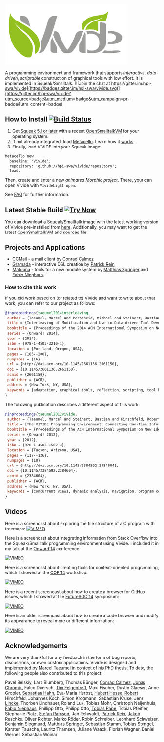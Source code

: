 ![vivide-logo](images/logo.png)

A programming environment and framework that supports *interactive*, *data-driven*, *scriptable* construction of graphical tools with low effort. It is implemented in Squeak/Smalltalk. [![Join the chat at https://gitter.im/hpi-swa/vivide](https://badges.gitter.im/hpi-swa/vivide.svg)](https://gitter.im/hpi-swa/vivide?utm_source=badge&utm_medium=badge&utm_campaign=pr-badge&utm_content=badge)

## How to Install [![Build Status](https://secure.travis-ci.org/hpi-swa/vivide.png?branch=master)](http://travis-ci.org/hpi-swa/vivide)

1. Get [Squeak 5.1 or later](http://www.squeak.org) with a recent [OpenSmalltalkVM](https://github.com/OpenSmalltalk/opensmalltalk-vm) for your operating system.
2. If not already integrated, load [Metacello](https://github.com/dalehenrich/metacello-work). Learn how it [works](https://github.com/dalehenrich/metacello-work/blob/master/docs/MetacelloUserGuide.md).
3. Finally, load VIVIDE into your Squeak image:

```Smalltalk
Metacello new
  baseline: 'Vivide';
  repository: 'github://hpi-swa/vivide/repository';
  load.
```

Then, create and enter a new *animated Morphic project*. There, your can open Vivide with ```VivideLight open```.

See [FAQ](https://github.com/hpi-swa/vivide/wiki/FAQ) for further information.

## Latest Stable Build [![Try Now](http://img.shields.io/badge/try-now-green.svg)](https://bertfreudenberg.github.io/SqueakJS/run#url=https://www.hpi.uni-potsdam.de/hirschfeld/artefacts/vivide/&files=%5BVivide-Squeak-5.1.image,Vivide-Squeak-5.1.changes,SqueakV50.sources%5D&forceDownload=true)

You can download a Squeak/Smalltalk image with the latest working version of Vivide pre-installed from [here](https://www.hpi.uni-potsdam.de/hirschfeld/artefacts/vivide/). Additionally, you may want to get the latest [OpenSmalltalkVM](https://github.com/OpenSmalltalk/opensmalltalk-vm) and [sources](http://ftp.squeak.org/sources_files/) file.

## Projects and Applications

* [CCMail](https://github.com/calmez/CCMail) - a mail client by [Conrad Calmez](https://github.com/calmez)
* [Gramada](https://github.com/hpi-swa/Gramada) - interactive DSL creation by [Patrick Rein](https://github/codeZeilen)
* [Matriona](https://github.com/hpi-swa/smalltalk-nested-classes) - tools for a new module system by [Matthias Springer](https://github.com/matthias-springer) and [Fabio Niephaus](https://github.com/fniephaus)

### How to cite this work

If you did work based on (or related to) Vivide and want to write about that work, you can refer to our project as follows:

```Bibtex
@inproceedings{taeumel2014interleaving,
 author = {Taeumel, Marcel and Perscheid, Michael and Steinert, Bastian and Lincke, Jens and Hirschfeld, Robert},
 title = {Interleaving of Modification and Use in Data-driven Tool Development},
 booktitle = {Proceedings of the 2014 ACM International Symposium on New Ideas, New Paradigms, and Reflections on Programming \& Software},
 series = {Onward! 2014},
 year = {2014},
 isbn = {978-1-4503-3210-1},
 location = {Portland, Oregon, USA},
 pages = {185--200},
 numpages = {16},
 url = {http://doi.acm.org/10.1145/2661136.2661150},
 doi = {10.1145/2661136.2661150},
 acmid = {2661150},
 publisher = {ACM},
 address = {New York, NY, USA},
 keywords = {adaptation, graphical tools, reflection, scripting, tool building, vivide},
}
```

The following publication describes a different aspect of this work:

```Bibtex
@inproceedings{taeumel2012vivide,
 author = {Taeumel, Marcel and Steinert, Bastian and Hirschfeld, Robert},
 title = {The VIVIDE Programming Environment: Connecting Run-time Information with Programmers' System Knowledge},
 booktitle = {Proceedings of the ACM International Symposium on New Ideas, New Paradigms, and Reflections on Programming and Software},
 series = {Onward! 2012},
 year = {2012},
 isbn = {978-1-4503-1562-3},
 location = {Tucson, Arizona, USA},
 pages = {117--126},
 numpages = {10},
 url = {http://doi.acm.org/10.1145/2384592.2384604},
 doi = {10.1145/2384592.2384604},
 acmid = {2384604},
 publisher = {ACM},
 address = {New York, NY, USA},
 keywords = {concurrent views, dynamic analysis, navigation, program comprehension, programming environments, source code},
}
```

## Videos

Here is a screencast about exploring the file structure of a C program with treemaps:
[![VIMEO](https://i.vimeocdn.com/video/540030443_320.jpg)](https://vimeo.com/142670997)

Here is a screencast about integrating information from Stack Overflow into the Squeak/Smalltalk programming environment using Vivide. I included it in my talk at the [Onward'14](http://2014.splashcon.org/track/onward2014-papers) conference:

[![VIMEO](https://i.vimeocdn.com/video/503216190_320.jpg)](https://vimeo.com/116751102)

Here is a screencast about creating tools for context-oriented programming, which I showed at the [COP'14](http://prg.is.titech.ac.jp/events/cop14) workshop: 

[![VIMEO](http://i.vimeocdn.com/video/484103433_320.jpg)](https://www.vimeo.com/102158303)

Here is a recent screencast about how to create a browser for GitHub issues, which I showed at the [FutureSOC'14](https://www.hpi.uni-potsdam.de/research_school/aktivitaeten/future_trends_in_soc/futuresoc_2014.html) symposium:

[![VIMEO](http://i.vimeocdn.com/video/480727139_320.jpg)](https://www.vimeo.com/99525933)

Here is an older screencast about how to create a code browser and modify its appearance to reveal more or different information:

[![VIMEO](http://i.vimeocdn.com/video/434147754_320.jpg)](https://www.vimeo.com/63757592)

## Acknowledgements

We are very thankful for any feedback in the form of bug reports, discussions, or even custom applications. Vivide is designed and implemented by [Marcel Taeumel](https://github.com/marceltaeumel) in context of his PhD thesis. To date, the following people also contributed to this project:

Pavel Belskiy,
Lars Blumberg,
Thomas Bünger,
[Conrad Calmez](https://github.com/calmez),
[Jonas Chromik](https://github.com/jchromik),
Falco Duersch,
[Tim Felgentreff](https://github.com/timfel),
Maxi Fischer,
Dustin Glaeser,
Anne Gropler,
[Sebastian Hahn](https://github.com/SebSchmech), 
Eva-Maria Herbst,
[Hubert Hesse](https://github.com/hubx),
[Robert Hirschfeld](https://github.com/roberthirschfeld),
Johannes Koch,
Simon Krogmann,
Sebastian Kruse,
[Jens Lincke](https://github.com/JensLincke),
Thorben Lindhauer,
Roland Lux,
Tobias Mohr,
Christoph Neijenhuis,
[Fabio Niephaus](https://github.com/fniephaus),
Phillipp Otto,
Philipp Otto,
[Tobias Pape](https://github.com/krono),
Tobias Pfeiffer,
Stephanie Platz,
[Stefan Ramson](https://github.com/onsetsu),
Jan Rehwaldt,
[Patrick Rein](https://github.com/codeZeilen),
[Jakob Reschke](https://github.com/j4yk),
Oliver Richter,
Marko Röder,
[Robin Schreiber](https://github.com/merryman),
[Leonhard Schweizer](https://github.com/leoschweizer),
Benjamin Siegmund,
[Matthias Springer](https://github.com/matthias-springer),
Sebastian Stamm,
Tobias Stengel,
Karsten Tausche,
Lauritz Thamsen,
Juliane Waack,
Florian Wagner,
Daniel Werner,
Sebastian Woinar
